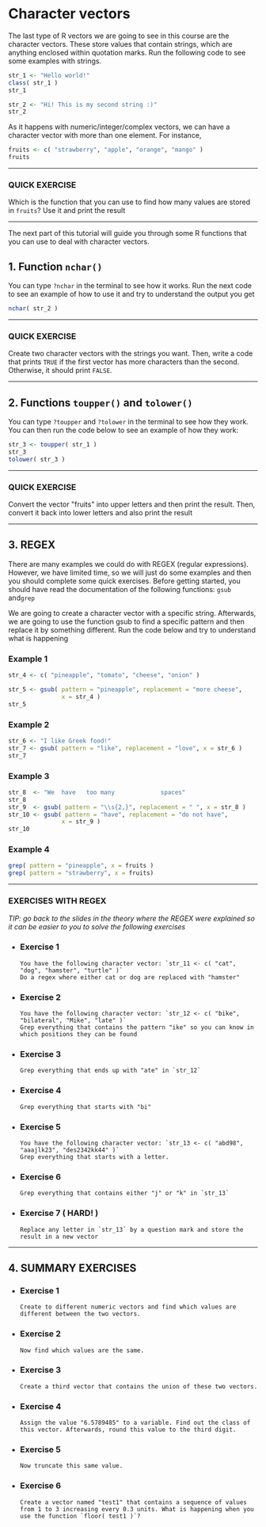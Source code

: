 # Character vectors

The last type of R vectors we are going to see in this course are the character vectors. These store values that contain strings, which are anything enclosed within quotation marks. Run the following code to see some examples with strings.

``` R
str_1 <- "Hello world!"
class( str_1 )
str_1

str_2 <- "Hi! This is my second string :)"
str_2 
```

As it happens with numeric/integer/complex vectors, we can have
a character vector with more than one element. For instance,

``` R
fruits <- c( "strawberry", "apple", "orange", "mango" )
fruits 
```

---
###  QUICK EXERCISE 

Which is the function that you can use to find how many values are stored in `fruits`?
Use it and print the result

---
The next part of this tutorial will guide you through some R functions that you can use to deal with character vectors.

## 1. Function `nchar()`
You can type `?nchar` in the terminal to see how it works. Run the next code to see an example of how to use it and try
to understand the output you get

``` R 
nchar( str_2 )
```

---

###  QUICK EXERCISE

Create two character vectors with the strings you want. Then, write a code that prints `TRUE` if the first vector has more characters than the second. Otherwise, it should print `FALSE`.

----

## 2. Functions `toupper()` and `tolower()`
You can type `?toupper` and `?tolower` in the terminal to see how they work. You can then run the code below to see an  example of how they work:

``` R
str_3 <- toupper( str_1 )
str_3
tolower( str_3 )
```

---

###  QUICK EXERCISE 

Convert the vector "fruits" into upper letters and then print the result. Then, convert it back into lower letters and also print the result

---

## 3. REGEX
There are many examples we could do with REGEX (regular expressions). However, we have limited time, so we will just do some examples and then you should complete some quick exercises. Before getting started, you should have read the documentation of the following functions: `gsub` and`grep`

We are going to create a character vector with a specific string. Afterwards, we are going to use the function gsub to find a specific pattern and then replace it by something different. Run the code below and try to understand what is  happening

### Example 1
``` R
str_4 <- c( "pineapple", "tomato", "cheese", "onion" )

str_5 <- gsub( pattern = "pineapple", replacement = "more cheese",
               x = str_4 ) 
str_5
```

### Example 2
``` R
str_6 <- "I like Greek food!"
str_7 <- gsub( pattern = "like", replacement = "love", x = str_6 )
str_7
```

### Example 3
``` R
str_8  <- "We  have   too many             spaces"
str_8
str_9  <- gsub( pattern = "\\s{2,}", replacement = " ", x = str_8 )
str_10 <- gsub( pattern = "have", replacement = "do not have",
               x = str_9 )
str_10
```

### Example 4
``` R
grep( pattern = "pineapple", x = fruits )
grep( pattern = "strawberry", x = fruits)
```
---

###  EXERCISES WITH REGEX


*TIP: go back to the slides in the theory where the REGEX were explained so it can be easier to you to solve the following exercises*


* ### Exercise 1 
      You have the following character vector: `str_11 <- c( "cat", "dog", "hamster", "turtle" )`  
      Do a regex where either cat or dog are replaced with "hamster"

* ### Exercise 2  
      You have the following character vector: `str_12 <- c( "bike", "bilateral", "Mike", "late" )`  
      Grep everything that contains the pattern "ike" so you can know in which positions they can be found

* ### Exercise 3  
      Grep everything that ends up with "ate" in `str_12` 

* ### Exercise 4  
      Grep everything that starts with "bi"

* ### Exercise 5  
      You have the following character vector: `str_13 <- c( "abd98", "aaajlk23", "des2342kk44" )`  
      Grep everything that starts with a letter.

* ### Exercise 6  
      Grep everything that contains either "j" or "k" in `str_13`

* ### Exercise 7 ( HARD! )  
      Replace any letter in `str_13` by a question mark and store the result in a new vector

---

## 4. SUMMARY EXERCISES 

* ### Exercise 1  
      Create to different numeric vectors and find which values are different between the two vectors.

* ### Exercise 2  
      Now find which values are the same.

* ### Exercise 3  
      Create a third vector that contains the union of these two vectors.

* ### Exercise 4  
      Assign the value "6.5789485" to a variable. Find out the class of this vector. Afterwards, round this value to the third digit.

* ### Exercise 5  
      Now truncate this same value.

* ### Exercise 6  
      Create a vector named "test1" that contains a sequence of values from 1 to 3 increasing every 0.3 units. What is happening when you use the function `floor( test1 )`?

